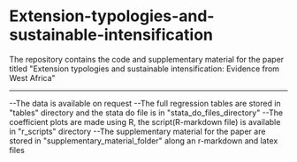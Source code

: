 # Extension-typologies-and-sustainable-intensification
The repository contains the code and supplementary material for the paper titled "Extension typologies and sustainable intensification:  Evidence from West Africa"

---
--The data is available on request
--The full regression tables are stored in "tables" directory and the stata do file is in "stata_do_files_directory"
--The coefficient plots are made using R, the script(R-markdown file) is available in "r_scripts" directory
--The supplementary material for the paper are stored in "supplementary_material_folder" along an r-markdown and latex files
